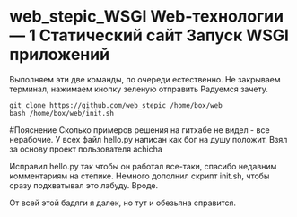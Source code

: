 # web_stepic_WSGI    Web-технологии — 1 Статический сайт  Запуск WSGI приложений

Выполняем эти две команды, по очереди естественно.
Не закрываем терминал, нажимаем кнопку зеленую отправить
Радуемся зачету.

	git clone https://github.com/web_stepic /home/box/web
	bash /home/box/web/init.sh

#Пояснение
Сколько примеров решения на гитхабе не видел - все нерабочие.
У всех файл hello.py написан как бог на душу положит.
Взял за основу проект пользователя achicha

Исправил hello.py так чтобы он работал все-таки, спасибо недавним комментариям на степике.
Немного дополнил скрипт init.sh, чтобы сразу подхватывал это лабуду.
Вроде.

От всей этой бадяги я далек, но тут и обезьяна справится.
